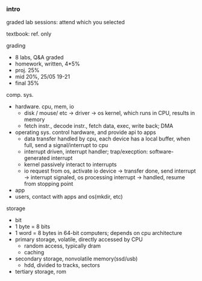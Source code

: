 ### intro

graded lab sessions: attend which you selected

textbook: ref. only

grading
- 8 labs, Q&A graded
- homework, written, 4*5%
- proj. 25%
- mid 20%, 25/05 19-21
- final 35%

comp. sys.
- hardware. cpu, mem, io
    - disk / mouse/ etc -> driver -> os kernel, which runs in CPU, results in memory
    - fetch instr., decode instr., fetch data, exec, write back; DMA
- operating sys. control hardware, and provide api to apps
    - data transfer handled by cpu, each device has a local buffer, when full, send a signal/interrupt to cpu
    - interrupt driven, interrupt handler; trap/execption: software-generated interrupt
    - kernel passively interact to interrupts
    - io request from os, activate io device -> transfer done, send interrupt -> interrupt signaled, os processing interrupt -> handled, resume from stopping point
- app
- users, contact with apps and os(mkdir, etc)

storage
- bit
- 1 byte = 8 bits
- 1 word = 8 bytes in 64-bit computers; depends on cpu architecture
- primary storage, volatile, directly accessed by CPU
    - random access, typically dram
    - caching
- secondary storage, nonvolatile memory(ssd/usb)
    - hdd, divided to tracks, sectors
- tertiary storage, rom
